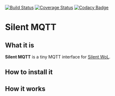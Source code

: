 [![Build Status](https://travis-ci.org/SilentFrogNet/silent_mqtt.svg?branch=master)](https://travis-ci.org/SilentFrogNet/silent_mqtt)
[![Coverage Status](https://coveralls.io/repos/github/SilentFrogNet/silent_mqtt/badge.svg?branch=master)](https://coveralls.io/github/SilentFrogNet/silent_mqtt?branch=master)
[![Codacy Badge](https://api.codacy.com/project/badge/Grade/f12f0230d5d14e3c917346b820e22250)](https://www.codacy.com/app/SilentFrogNet/silent_mqtt?utm_source=github.com&amp;utm_medium=referral&amp;utm_content=SilentFrogNet/silent_mqtt&amp;utm_campaign=Badge_Grade)

# Silent MQTT

## What it is

**Silent MQTT** is a tiny MQTT interface for [Silent WoL](https://github.com/SilentFrogNet/silent_wol).

## How to install it

## How it works
